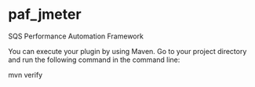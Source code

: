 # paf_jmeter
SQS Performance Automation Framework

You can execute your plugin by using Maven. Go to your project directory and run the following command in the command line:

mvn verify
